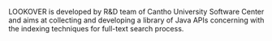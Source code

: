 LOOKOVER is developed by R&D team of Cantho University Software Center and aims at collecting and developing a library of Java APIs concerning with the indexing techniques for full-text search process.